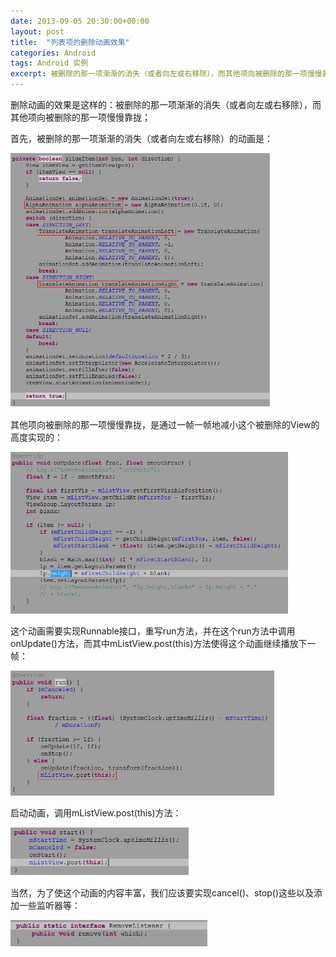 ```yaml
---
date: 2013-09-05 20:30:00+00:00
layout: post
title:  "列表项的删除动画效果"
categories: Android
tags: Android 实例
excerpt: 被删除的那一项渐渐的消失（或者向左或右移除），而其他项向被删除的那一项慢慢靠拢
---
```


删除动画的效果是这样的：被删除的那一项渐渐的消失（或者向左或右移除），而其他项向被删除的那一项慢慢靠拢；

首先，被删除的那一项渐渐的消失（或者向左或右移除）的动画是：

![img](/assets/2013-09-05-android-list-remove-anim.png)

其他项向被删除的那一项慢慢靠拢，是通过一帧一帧地减小这个被删除的View的高度实现的：

![img](/assets/2013-09-05-android-list-remove-anim-2.png)

这个动画需要实现Runnable接口，重写run方法，并在这个run方法中调用onUpdate()方法，而其中mListView.post(this)方法使得这个动画继续播放下一帧：

![img](/assets/2013-09-05-android-list-remove-anim-3.png)

启动动画，调用mListView.post(this)方法：

![img](/assets/2013-09-05-android-list-remove-anim-4.png)

当然，为了使这个动画的内容丰富，我们应该要实现cancel()、stop()这些以及添加一些监听器等：

![img](/assets/2013-09-05-android-list-remove-anim-5.png)